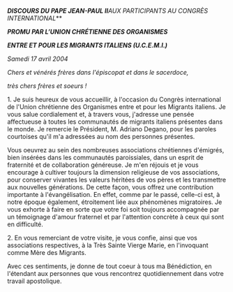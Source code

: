 ***DISCOURS DU PAPE JEAN-PAUL II**AUX PARTICIPANTS AU CONGRÈS INTERNATIONAL***

***PROMU PAR L’UNION CHRÉTIENNE DES ORGANISMES***

***ENTRE ET POUR LES MIGRANTS ITALIENS (U.C.E.M.I.)***

*Samedi 17 avril 2004*

*Chers et vénérés frères dans l'épiscopat et dans le sacerdoce,*

*très chers frères et soeurs !*

1. Je suis heureux de vous accueillir, à l'occasion du Congrès international de l'Union chrétienne des Organismes entre et pour les Migrants italiens. Je vous salue cordialement et, à travers vous, j'adresse une pensée affectueuse à toutes les communautés de migrants italiens présentes dans le monde. Je remercie le Président, M. Adriano Degano, pour les paroles courtoises qu'il m'a adressées au nom des personnes présentes.

Vous oeuvrez au sein des nombreuses associations chrétiennes d'émigrés, bien insérées dans les communautés paroissiales, dans un esprit de fraternité et de collaboration généreuse. Je m'en réjouis et je vous encourage à cultiver toujours la dimension religieuse de vos associations, pour conserver vivantes les valeurs héritées de vos pères et les transmettre aux nouvelles générations. De cette façon, vous offrez une contribution importante à l'évangélisation. En effet, comme par le passé, celle-ci est, à notre époque également, étroitement liée aux phénomènes migratoires. Je vous exhorte à faire en sorte que votre foi soit toujours accompagnée par un témoignage d'amour fraternel et par l'attention concrète à ceux qui sont en difficulté.

2. En vous remerciant de votre visite, je vous confie, ainsi que vos associations respectives, à la Très Sainte Vierge Marie, en l'invoquant comme Mère des Migrants.

Avec ces sentiments, je donne de tout coeur à tous ma Bénédiction, en l'étendant aux personnes que vous rencontrez quotidiennement dans votre travail apostolique.
